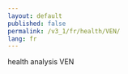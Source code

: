 ```yaml
---
layout: default
published: false
permalink: /v3_1/fr/health/VEN/
lang: fr
---
```


health analysis VEN

